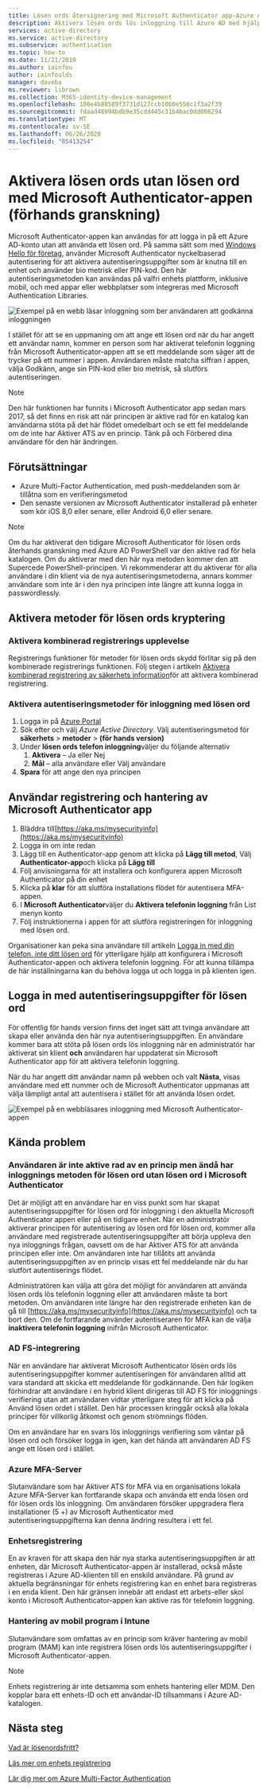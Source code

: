 ```yaml
---
title: Lösen ords återsignering med Microsoft Authenticator app-Azure Active Directory
description: Aktivera lösen ords lös inloggning till Azure AD med hjälp av Microsoft Authenticator-appen (förhands granskning)
services: active-directory
ms.service: active-directory
ms.subservice: authentication
ms.topic: how-to
ms.date: 11/21/2019
ms.author: iainfou
author: iainfoulds
manager: daveba
ms.reviewer: librown
ms.collection: M365-identity-device-management
ms.openlocfilehash: 100e4b88589f3731d127ccb1060e556c1f3a2f39
ms.sourcegitcommit: fdaad48994bdb9e35cdd445c31b4bac0dd006294
ms.translationtype: MT
ms.contentlocale: sv-SE
ms.lasthandoff: 06/26/2020
ms.locfileid: "85413254"
---
```

# <a name="enable-passwordless-sign-in-with-the-microsoft-authenticator-app-preview"></a>Aktivera lösen ords utan lösen ord med Microsoft Authenticator-appen (förhands granskning)

Microsoft Authenticator-appen kan användas för att logga in på ett Azure AD-konto utan att använda ett lösen ord. På samma sätt som med [Windows Hello för företag](/windows/security/identity-protection/hello-for-business/hello-identity-verification), använder Microsoft Authenticator nyckelbaserad autentisering för att aktivera autentiseringsuppgifter som är knutna till en enhet och använder bio metrisk eller PIN-kod. Den här autentiseringsmetoden kan användas på valfri enhets plattform, inklusive mobil, och med appar eller webbplatser som integreras med Microsoft Authentication Libraries. 

![Exempel på en webb läsar inloggning som ber användaren att godkänna inloggningen](./media/howto-authentication-passwordless-phone/phone-sign-in-microsoft-authenticator-app.png)

I stället för att se en uppmaning om att ange ett lösen ord när du har angett ett användar namn, kommer en person som har aktiverat telefonin loggning från Microsoft Authenticator-appen att se ett meddelande som säger att de trycker på ett nummer i appen. Användaren måste matcha siffran i appen, välja Godkänn, ange sin PIN-kod eller bio metrisk, så slutförs autentiseringen.

> [!NOTE]
> Den här funktionen har funnits i Microsoft Authenticator app sedan mars 2017, så det finns en risk att när principen är aktive rad för en katalog kan användarna stöta på det här flödet omedelbart och se ett fel meddelande om de inte har Aktiver ATS av en princip. Tänk på och Förbered dina användare för den här ändringen.

## <a name="prerequisites"></a>Förutsättningar

- Azure Multi-Factor Authentication, med push-meddelanden som är tillåtna som en verifieringsmetod 
- Den senaste versionen av Microsoft Authenticator installerad på enheter som kör iOS 8,0 eller senare, eller Android 6,0 eller senare.

> [!NOTE]
> Om du har aktiverat den tidigare Microsoft Authenticator för lösen ords återhands granskning med Azure AD PowerShell var den aktive rad för hela katalogen. Om du aktiverar med den här nya metoden kommer den att Supercede PowerShell-principen. Vi rekommenderar att du aktiverar för alla användare i din klient via de nya autentiseringsmetoderna, annars kommer användare som inte är i den nya principen inte längre att kunna logga in passwordlessly. 

## <a name="enable-passwordless-authentication-methods"></a>Aktivera metoder för lösen ords kryptering

### <a name="enable-the-combined-registration-experience"></a>Aktivera kombinerad registrerings upplevelse

Registrerings funktioner för metoder för lösen ords skydd förlitar sig på den kombinerade registrerings funktionen. Följ stegen i artikeln [Aktivera kombinerad registrering av säkerhets information](howto-registration-mfa-sspr-combined.md)för att aktivera kombinerad registrering.

### <a name="enable-passwordless-phone-sign-in-authentication-methods"></a>Aktivera autentiseringsmetoder för inloggning med lösen ord

1. Logga in på [Azure Portal](https://portal.azure.com)
1. Sök efter och välj *Azure Active Directory*. Välj autentiseringsmetod för **säkerhets**  >  **metoder**  >  **(för hands version)**
1. Under **lösen ords telefon inloggning**väljer du följande alternativ
   1. **Aktivera** – Ja eller Nej
   1. **Mål** – alla användare eller Välj användare
1. **Spara** för att ange den nya principen

## <a name="user-registration-and-management-of-microsoft-authenticator-app"></a>Användar registrering och hantering av Microsoft Authenticator app

1. Bläddra till[https://aka.ms/mysecurityinfo](https://aka.ms/mysecurityinfo)
1. Logga in om inte redan
1. Lägg till en Authenticator-app genom att klicka på **Lägg till metod**, Välj **Authenticator-app**och klicka på **Lägg till**
1. Följ anvisningarna för att installera och konfigurera appen Microsoft Authenticator på din enhet
1. Klicka på **klar** för att slutföra installations flödet för autentisera MFA-appen. 
1. I **Microsoft Authenticator**väljer du **Aktivera telefonin loggning** från List menyn konto
1. Följ instruktionerna i appen för att slutföra registreringen för inloggning med lösen ord. 

Organisationer kan peka sina användare till artikeln [Logga in med din telefon, inte ditt lösen ord](../user-help/microsoft-authenticator-app-phone-signin-faq.md) för ytterligare hjälp att konfigurera i Microsoft Authenticator-appen och aktivera telefonin loggning. För att kunna tillämpa de här inställningarna kan du behöva logga ut och logga in på klienten igen. 

## <a name="sign-in-with-passwordless-credential"></a>Logga in med autentiseringsuppgifter för lösen ord

För offentlig för hands version finns det inget sätt att tvinga användare att skapa eller använda den här nya autentiseringsuppgiften. En användare kommer bara att stöta på lösen ords lös inloggning när en administratör har aktiverat sin klient **och** användaren har uppdaterat sin Microsoft Authenticator app för att aktivera telefonin loggning.

När du har angett ditt användar namn på webben och valt **Nästa**, visas användare med ett nummer och de Microsoft Authenticator uppmanas att välja lämpligt antal att autentisera i stället för att använda lösen ordet. 

![Exempel på en webbläsares inloggning med Microsoft Authenticator-appen](./media/howto-authentication-passwordless-phone/web-sign-in-microsoft-authenticator-app.png)

## <a name="known-issues"></a>Kända problem

### <a name="user-is-not-enabled-by-policy-but-still-has-passwordless-phone-sign-in-method-in-microsoft-authenticator"></a>Användaren är inte aktive rad av en princip men ändå har inloggnings metoden för lösen ord utan lösen ord i Microsoft Authenticator

Det är möjligt att en användare har en viss punkt som har skapat autentiseringsuppgifter för lösen ord för inloggning i den aktuella Microsoft Authenticator appen eller på en tidigare enhet. När en administratör aktiverar principen för autentisering av lösen ord för lösen ord, kommer alla användare med registrerade autentiseringsuppgifter att börja uppleva den nya inloggnings frågan, oavsett om de har Aktiver ATS för att använda principen eller inte. Om användaren inte har tillåtits att använda autentiseringsuppgiften av en princip visas ett fel meddelande när du har slutfört autentiserings flödet. 

Administratören kan välja att göra det möjligt för användaren att använda lösen ords lös telefonin loggning eller att användaren måste ta bort metoden. Om användaren inte längre har den registrerade enheten kan de gå till [https://aka.ms/mysecurityinfo](https://aka.ms/mysecurityinfo) och ta bort den. Om de fortfarande använder autentiseraren för MFA kan de välja **inaktivera telefonin loggning** inifrån Microsoft Authenticator.  

### <a name="ad-fs-integration"></a>AD FS-integrering

När en användare har aktiverat Microsoft Authenticator lösen ords lös autentiseringsuppgifter kommer autentiseringen för användaren alltid att vara standard att skicka ett meddelande för godkännande. Den här logiken förhindrar att användare i en hybrid klient dirigeras till AD FS för inloggnings verifiering utan att användaren vidtar ytterligare steg för att klicka på Använd lösen ordet i stället. Den här processen kringgår också alla lokala principer för villkorlig åtkomst och genom strömnings flöden. 

Om en användare har en svars lös inloggnings verifiering som väntar på lösen ord och försöker logga in igen, kan det hända att användaren AD FS ange ett lösen ord i stället.  

### <a name="azure-mfa-server"></a>Azure MFA-Server

Slutanvändare som har Aktiver ATS för MFA via en organisations lokala Azure MFA-Server kan fortfarande skapa och använda ett enda lösen ord för lösen ords lös inloggning. Om användaren försöker uppgradera flera installationer (5 +) av Microsoft Authenticator med autentiseringsuppgifterna kan denna ändring resultera i ett fel.  

### <a name="device-registration"></a>Enhetsregistrering

En av kraven för att skapa den här nya starka autentiseringsuppgiften är att enheten, där Microsoft Authenticator-appen är installerad, också måste registreras i Azure AD-klienten till en enskild användare. På grund av aktuella begränsningar för enhets registrering kan en enhet bara registreras i en enda klient. Den här gränsen innebär att endast ett arbets-eller skol konto i Microsoft Authenticator-appen kan aktive ras för telefonin loggning.

### <a name="intune-mobile-application-management"></a>Hantering av mobil program i Intune 

Slutanvändare som omfattas av en princip som kräver hantering av mobil program (MAM) kan inte registrera lösen ords lös autentiseringsuppgifter i Microsoft Authenticator-appen. 

> [!NOTE]
> Enhets registrering är inte detsamma som enhets hantering eller MDM. Den kopplar bara ett enhets-ID och ett användar-ID tillsammans i Azure AD-katalogen.  

## <a name="next-steps"></a>Nästa steg

[Vad är lösenordsfritt?](concept-authentication-passwordless.md)

[Läs mer om enhets registrering](../devices/overview.md#getting-devices-in-azure-ad)

[Lär dig mer om Azure Multi-Factor Authentication](../authentication/howto-mfa-getstarted.md)
